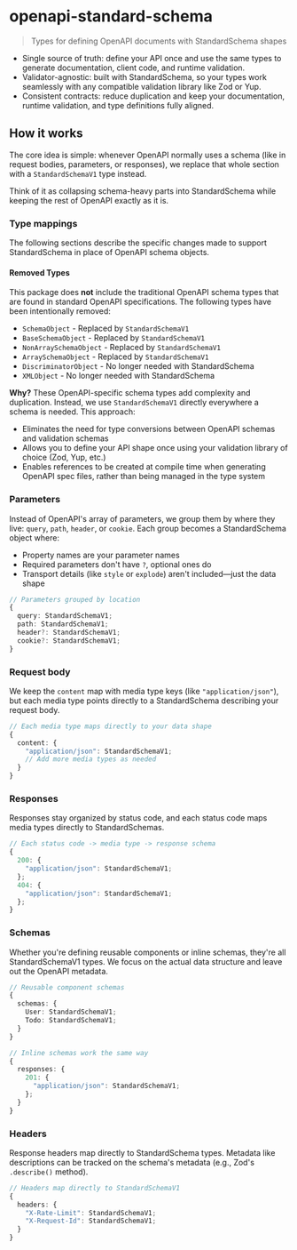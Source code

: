 # openapi-standard-schema

> Types for defining OpenAPI documents with StandardSchema shapes

- Single source of truth: define your API once and use the same types to generate documentation, client code, and runtime validation.
- Validator-agnostic: built with StandardSchema, so your types work seamlessly with any compatible validation library like Zod or Yup.
- Consistent contracts: reduce duplication and keep your documentation, runtime validation, and type definitions fully aligned.

## How it works

The core idea is simple: whenever OpenAPI normally uses a schema (like in request bodies, parameters, or responses), we replace that whole section with a `StandardSchemaV1` type instead.

Think of it as collapsing schema-heavy parts into StandardSchema while keeping the rest of OpenAPI exactly as it is.

### Type mappings

The following sections describe the specific changes made to support StandardSchema in place of OpenAPI schema objects.

#### Removed Types

This package does **not** include the traditional OpenAPI schema types that are found in standard OpenAPI specifications. The following types have been intentionally removed:

- `SchemaObject` - Replaced by `StandardSchemaV1`
- `BaseSchemaObject` - Replaced by `StandardSchemaV1`
- `NonArraySchemaObject` - Replaced by `StandardSchemaV1`
- `ArraySchemaObject` - Replaced by `StandardSchemaV1`
- `DiscriminatorObject` - No longer needed with StandardSchema
- `XMLObject` - No longer needed with StandardSchema

**Why?** These OpenAPI-specific schema types add complexity and duplication. Instead, we use `StandardSchemaV1` directly everywhere a schema is needed. This approach:

- Eliminates the need for type conversions between OpenAPI schemas and validation schemas
- Allows you to define your API shape once using your validation library of choice (Zod, Yup, etc.)
- Enables references to be created at compile time when generating OpenAPI spec files, rather than being managed in the type system

### Parameters

Instead of OpenAPI's array of parameters, we group them by where they live: `query`, `path`, `header`, or `cookie`. Each group becomes a StandardSchema object where:

- Property names are your parameter names
- Required parameters don't have `?`, optional ones do
- Transport details (like `style` or `explode`) aren't included—just the data shape

```typescript
// Parameters grouped by location
{
  query: StandardSchemaV1;
  path: StandardSchemaV1;
  header?: StandardSchemaV1;
  cookie?: StandardSchemaV1;
}
```

### Request body

We keep the `content` map with media type keys (like `"application/json"`), but each media type points directly to a StandardSchema describing your request body.

```typescript
// Each media type maps directly to your data shape
{
  content: {
    "application/json": StandardSchemaV1;
    // Add more media types as needed
  }
}
```

### Responses

Responses stay organized by status code, and each status code maps media types directly to StandardSchemas.

```typescript
// Each status code -> media type -> response schema
{
  200: {
    "application/json": StandardSchemaV1;
  };
  404: {
    "application/json": StandardSchemaV1;
  };
}
```

### Schemas

Whether you're defining reusable components or inline schemas, they're all StandardSchemaV1 types. We focus on the actual data structure and leave out the OpenAPI metadata.

```typescript
// Reusable component schemas
{
  schemas: {
    User: StandardSchemaV1;
    Todo: StandardSchemaV1;
  }
}

// Inline schemas work the same way
{
  responses: {
    201: {
      "application/json": StandardSchemaV1;
    };
  }
}
```

### Headers

Response headers map directly to StandardSchema types. Metadata like descriptions can be tracked on the schema's metadata (e.g., Zod's `.describe()` method).

```typescript
// Headers map directly to StandardSchemaV1
{
  headers: {
    "X-Rate-Limit": StandardSchemaV1;
    "X-Request-Id": StandardSchemaV1;
  }
}
```
